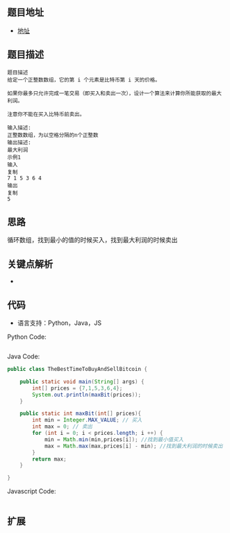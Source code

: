 ## 题目地址

- [地址](https://www.nowcoder.com/practice/08f70daa78bf45fea64d72523a3641f3?tpId=98&tqId=32862&tPage=2&rp=2&ru=/ta/2019test&qru=/ta/2019test/question-ranking)

## 题目描述

```
题目描述
给定一个正整数数组，它的第 i 个元素是比特币第 i 天的价格。

如果你最多只允许完成一笔交易（即买入和卖出一次），设计一个算法来计算你所能获取的最大利润。

注意你不能在买入比特币前卖出。

输入描述:
正整数数组，为以空格分隔的n个正整数
输出描述:
最大利润
示例1
输入
复制
7 1 5 3 6 4
输出
复制
5
```

## 思路
循环数组，找到最小的值的时候买入，找到最大利润的时候卖出
## 关键点解析

-

## 代码

- 语言支持：Python，Java，JS

Python Code:

```python
```

Java Code:

```java
public class TheBestTimeToBuyAndSellBitcoin {

    public static void main(String[] args) {
        int[] prices = {7,1,5,3,6,4};
        System.out.println(maxBit(prices));
    }

    public static int maxBit(int[] prices){
        int min = Integer.MAX_VALUE; // 买入
        int max = 0; // 卖出
        for (int i = 0; i < prices.length; i ++) {
            min = Math.min(min,prices[i]); //找到最小值买入
            max = Math.max(max,prices[i] - min); //找到最大利润的时候卖出
        }
        return max;
    }

}
```

Javascript Code:

```js
```

## 扩展
